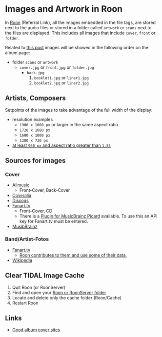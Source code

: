 # Images and Artwork in Roon

In [Roon](https://roonlabs.com/r/n6HeIaGsYUKKh60AONYs5Q) (Referral Link), all the images embedded in the file tags, are stored next to the audio files or stored in a folder called `artwork` or `scans` next to the files are displayed. This includes all images that include `cover`, `front` or `folder`.

Related to [this post](https://community.roonlabs.com/t/has-liner-notes/55822/7) images will be showed in the following order on the album page:

* folder `scans` or `artwork`
  * `cover.jpg` or `front.jpg` or `folder.jpg`
    * `back.jpg`
      1. `booklet1.jpg` or `liner1.jpg`
      2. `booklet2.jpg` or `liner2.jpg`

## Artists, Composers

Setpoints of the images to take advantage of the full width of the display:


* resolution examples
  * `1900 x 1000 px` or larger in the same aspect ratio
  * `1728 x 1080 px`
  * `1600 x 1000 px`
  * `1280 x 720 px`
* [at least `960 px` and aspect ratio greater than `1.55`](https://community.roonlabs.com/t/artist-images-size-and-scale-and-cropping-is-unpredictable/10018/7)

## Sources for images

### Cover
  * [Allmusic](https://www.allmusic.com/)
    * Front-Cover, Back-Cover
  * [Coveralia](https://www.coveralia.com/)
  * [Discogs](https://www.discogs.com/)
  * [Fanart.tv](https://fanart.tv/)
    * Front-Cover, CD
    * There is a [Plugin for MusicBrainz Picard]() available. To use this an API key for Fanart.tv must be entered.
  * [MusibBrainz](https://musicbrainz.org/)
### Band/Artist-Fotos
  * [Fanart.tv](https://fanart.tv/)
    * [Roon contributes to them and use some of their data.](https://community.roonlabs.com/t/a-database-of-artists-pictures/83593/13)
  * [Wikipedia](https://wikipedia.org/)
  
## Clear TIDAL Image Cache

1. Quit Roon (or RoonServer)
2. Find and open your [Roon or RoonServer folder](https://kb.roonlabs.com/Database_Location)
3. Locate and delete only the cache folder (Roon/Cache)
4. Restart Roon

## Links
* [Good album cover sites](https://community.roonlabs.com/t/good-album-cover-sites/127998)
